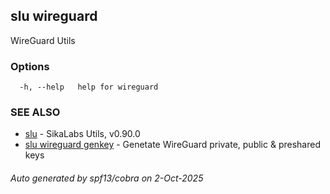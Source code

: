 ## slu wireguard

WireGuard Utils

### Options

```
  -h, --help   help for wireguard
```

### SEE ALSO

* [slu](slu.md)	 - SikaLabs Utils, v0.90.0
* [slu wireguard genkey](slu_wireguard_genkey.md)	 - Genetate WireGuard private, public & preshared keys

###### Auto generated by spf13/cobra on 2-Oct-2025

